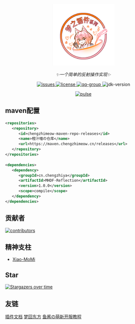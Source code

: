 <p align="center">
   <img src="./Logo.png" width="200px" height="200px" alt="MHDF-Reflection">
</p>

<div align="center">

_✨一个简单的反射操作实现✨_

</div>

<p align="center">
    <a href="https://github.com/ChengZhiMeow/MHDF-Reflection/issues">
        <img src="https://img.shields.io/github/issues/ChengZhiMeow/MHDF-Reflection?style=flat-square" alt="issues">
    </a>
    <a href="https://github.com/ChengZhiMeow/MHDF-Reflection/blob/main/LICENSE">
        <img src="https://img.shields.io/github/license/ChengZhiMeow/MHDF-Reflection?style=flat-square" alt="license">
    </a>
    <a href="https://qm.qq.com/cgi-bin/qm/qr?k=yFohqtqdDeXfdPvSLY81_3dzkcjc_-Uf&jump_from=webapi&authKey=ZxYDhb/PqczeWIYXE9IUEeuSAtFyxjYUrTgwUJu74FvOcGcJgTvo/vXAUzkHBO2Q">
        <img src="https://img.shields.io/badge/QQ群-941867965-brightgreen?style=flat-square" alt="qq-group">
    </a>
    <img src="https://img.shields.io/badge/JDK-17+-brightgreen?style=flat-square" alt="jdk-version">
</p>

<div align="center">
    <a href="https://github.com/ChengZhiMeow/MHDF-Reflection/pulse">
        <img src="https://repobeats.axiom.co/api/embed/e58f3e1358766291db33ba451d3e90be99811f4f.svg" alt="pulse">
    </a>
</div>

## maven配置

```xml
<repositories>
   <repository>
      <id>chengzhimeow-maven-repo-releases</id>
      <name>橙汁喵の仓库</name>
      <url>https://maven.chengzhimeow.cn/releases</url>
   </repository>
</repositories>

<dependencies>
   <dependency>
      <groupId>cn.chengzhiya</groupId>
      <artifactId>MHDF-Reflection</artifactId>
      <version>1.0.0</version>
      <scope>compile</scope>
   </dependency>
</dependencies>
```

## 贡献者

<a href="https://github.com/ChengZhiMeow/MHDF-Reflection/graphs/contributors">
  <img src="https://stg.contrib.rocks/image?repo=ChengZhiMeow/MHDF-Reflection" alt="contributors"/>
</a>

## 精神支柱

- [Xiao-MoMi](https://github.com/Xiao-MoMi)

## Star

[![Stargazers over time](https://starchart.cc/ChengZhiMeow/MHDF-Reflection.svg?variant=adaptive)](https://starchart.cc/ChengZhiMeow/MHDF-Reflection)

## 友链

<div>
    <a href="https://plugin.mhdf.cn/">插件文档</a>
    <a href="https://www.mhdf.cn/">梦回东方</a>
    <a href="https://www.yuque.com/xiaoyutang-ayhvn/rnr4ym/">鱼酱の萌新开服教程</a>
</div>

